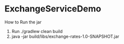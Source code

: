 # ExchangeServiceDemo
How to Run the jar
1. Run ./gradlew clean build
2. java -jar build/libs/exchange-rates-1.0-SNAPSHOT.jar